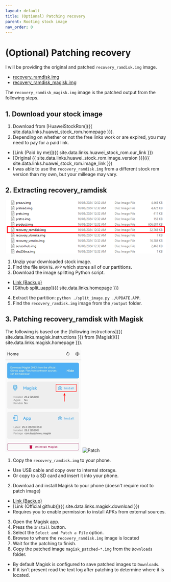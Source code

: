 ```yaml
---
layout: default
title: (Optional) Patching recovery
parent: Rooting stock image
nav_order: 0
---
```


# (Optional) Patching recovery
I will be providing the original and patched ```recovery_ramdisk.img``` image.
- [recovery_ramdisk.img](/assets/files/recovery_ramdisk.img)
- [recovery_ramdisk_magisk.img](/assets/files/recovery_ramdisk_magisk.img)

The ```recovery_ramdisk_magisk.img``` image is the patched output from the following steps.

## 1. Download your stock image
1. Download from [HuaweiStockRom]({{ site.data.links.huawei_stock_rom.homepage }}).
2. Depending on whether or not the free links work or are expired, you may need to pay for a paid link.
  - [Link (Paid by me)]({{ site.data.links.huawei_stock_rom.our_link }})
  - [Original {{ site.data.links.huawei_stock_rom.image_version }}]({{ site.data.links.huawei_stock_rom.image_link }})
  - I was able to use the ```recovery_ramdisk.img``` from a different stock rom version than my own, but your milleage may vary.

## 2. Extracting recovery_ramdisk
![Output folder](/assets/images/splitu_app.png)

1. Unzip your downloaded stock image.
2. Find the file ```UPDATE.APP``` which stores all of our partitions.
3. Download the image splitting Python script.
  - [Link (Backup)](/assets/files/split_image.py)
  - [Github split_uapp]({{ site.data.links.homepage }})
4. Extract the partition: ```python ./split_image.py ./UPDATE.APP```.
5. Find the ```recovery_ramdisk.img``` image from the ```/output``` folder.

## 3. Patching recovery_ramdisk with Magisk
The following is based on the [following instructions]({{ site.data.links.magisk.instructions }}) from [Magisk]({{ site.data.links.magisk.homepage }}).

![Install](/assets/images/magisk_install.png)
![Patch](/assets/images/magisk_patch.png)

1. Copy the ```recovery_ramdisk.img``` to your phone.
  - Use USB cable and copy over to internal storage.
  - Or copy to a SD card and insert it into your phone.
2. Download and install Magisk to your phone (doesn't require root to patch image)
  - [Link (Backup)](/assets/files/Magisk-v27.0.apk)
  - [Link (Official github)]({{ site.data.links.magisk.download }})
  - Requires you to enable permission to install APKs from external sources.
3. Open the Magisk app.
4. Press the ```Install``` button.
5. Select the ```Select and Patch a File``` option.
6. Browse to where the ```recovery_ramdisk.img``` image is located
7. Wait for the patching to finish.
8. Copy the patched image ```magisk_patched-*.img``` from the ```Downloads``` folder.
  - By default Magisk is configured to save patched images to ```Downloads```.
  - If it isn't present read the text log after patching to determine where it is located.

